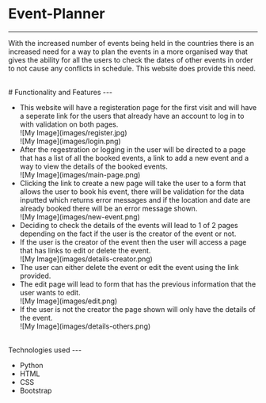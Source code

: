 # Event-Planner
---
<p>With the increased number of events being held in the countries there is an increased need for a way to plan the events
  in a more organised way that gives the ability for all the users to check the dates of other events in order to not cause
  any conflicts in schedule. This website does provide this need.
</p>
<br>
# Functionality and Features
---
<ul>
  <li>This website will have a registeration page for the first visit and will have a seperate link for the users that already have an account to log in to with validation on both pages.</li>
  ![My Image](images/register.jpg)
  <br> 
  ![My Image](images/login.png)
  <li>After the regestration or logging in the user will be directed to a page that has a list of all the booked events, a link to add a new event and a way to view the details of the booked events.</li>
  ![My Image](images/main-page.png)
  <li>Clicking the link to create a new page will take the user to a form that allows the user to book his event,
    there will be validation for the data inputted which returns error messages and if the location and date are already booked there will be an error message shown.</li>
  ![My Image](images/new-event.png)
  <li>Deciding to check the details of the events will lead to 1 of 2 pages depending on the fact if the user is the creator of the event or not.</li>
  <li>If the user is the creator of the event then the user will access a page that has links to edit or delete the event.</li>
  ![My Image](images/details-creator.png)
  <li>The user can either delete the event or edit the event using the link provided.</li>
  <li>The edit page will lead to  form that has the previous information that the user wants to edit.</li>
  ![My Image](images/edit.png)
  <li>If the user is not the creator the page shown will only have the details of the event.</li>
  ![My Image](images/details-others.png)
</ul>
<br>
Technologies used
---
<ul>
  <li>Python</li>
  <li>HTML</li>
  <li>CSS</li>
  <li>Bootstrap</li>
</ul>

